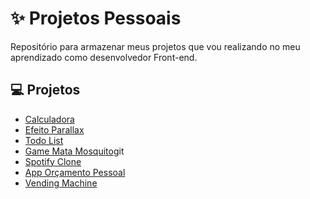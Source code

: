 # ✨ Projetos Pessoais

<p>Repositório para armazenar meus projetos que vou realizando no meu aprendizado como desenvolvedor Front-end.</p>

## 💻 Projetos

- [Calculadora](https://github.com/EduardoHoths/Projetos-Pessoais/tree/main/calculator)
- [Efeito Parallax](https://github.com/EduardoHoths/Projetos-Pessoais/tree/main/parallax-top-animes)
- [Todo List](https://github.com/EduardoHoths/Projetos-Pessoais/tree/main/todo-list)
- [Game Mata Mosquito](https://github.com/EduardoHoths/Projetos-Pessoais/tree/main/mata-mosquito)git
- [Spotify Clone](https://github.com/EduardoHoths/Projetos-Pessoais/tree/main/spotify-clone)
- [App Orçamento Pessoal](https://github.com/EduardoHoths/Projetos-Pessoais/tree/main/app-orcamento-pessoal)
- [Vending Machine](https://github.com/EduardoHoths/Projetos-Pessoais/tree/main/vending-machine)
